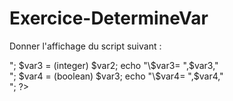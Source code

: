 # Exercice-DetermineVar
Donner l'affichage du script suivant :

<?php $var="3.52 kilomètres";
$var2 = (double) $var;
echo "\$var2= ",$var2,"<br />";
$var3 = (integer) $var2;
echo "\$var3= ",$var3,"<br />";
$var4 = (boolean) $var3;
echo "\$var4= ",$var4,"<br />";
?>
